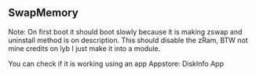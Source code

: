 ## SwapMemory

Note: On first boot it should boot slowly because it is making zswap and uninstall method is on description. This should disable the zRam, BTW not mine credits on lyb I just make it into a module.

You can check if it is working using an app
Appstore: DiskInfo App
